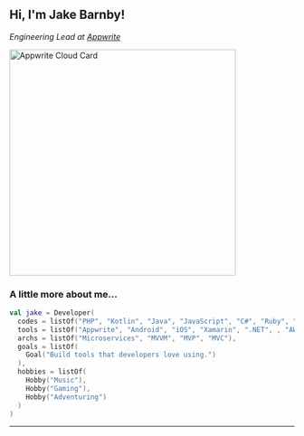 <h2> Hi, I'm Jake Barnby! </h2>
<p><em>Engineering Lead at <a href="https://appwrite.io">Appwrite</a></em></p>

<a href="https://cloud.appwrite.io/card/639fcd47786680803983">
	<img width="400" src="https://cloud.appwrite.io/v1/cards/cloud?userId=639fcd47786680803983" alt="Appwrite Cloud Card" />
</a>

### A little more about me...  

```kotlin
val jake = Developer(
  codes = listOf("PHP", "Kotlin", "Java", "JavaScript", "C#", "Ruby", "Bash"),
  tools = listOf("Appwrite", "Android", "iOS", "Xamarin", ".NET", , "AWS", "Everything else"),
  archs = listOf("Microservices", "MVVM", "MVP", "MVC"),
  goals = listOf(
    Goal("Build tools that developers love using.")
  ),
  hobbies = listOf(
    Hobby("Music"),
    Hobby("Gaming"), 
    Hobby("Adventuring")
  )
)
```
---
